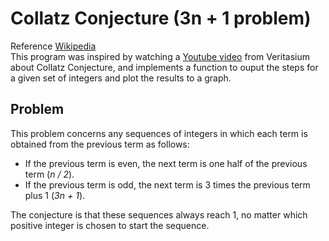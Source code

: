 # Collatz Conjecture (3n + 1 problem)

Reference [Wikipedia](https://en.wikipedia.org/wiki/Collatz_conjecture)  
This program was inspired by watching a [Youtube video](https://www.youtube.com/watch?v=094y1Z2wpJg&t=319s) from Veritasium about Collatz Conjecture, and implements a function to ouput the steps for a given set of integers and plot the results to a graph.  

## Problem

This problem concerns any sequences of integers in which each term is obtained from the previous term as follows: 

* If the previous term is even, the next term is one half of the previous term (*n / 2*).
* If the previous term is odd, the next term is 3 times the previous term plus 1 (*3n + 1*).

The conjecture is that these sequences always reach 1, no matter which positive integer is chosen to start the sequence.